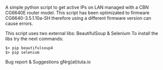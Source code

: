 A simple python script to get active IPs on LAN managed 
with a CBN CG6640E router model. This script has been 
optimizated to firmware CG6640-3.5.1.10a-SH therefore
using a different firmware version can cause errors.

This script uses two external libs: BeautifulSoup & Selenium
To install the libs try the next commands:

    $> pip beautifulsoup4
    $> pip selenium


Bug report & Suggestions
gNrg(at)tuta.io
